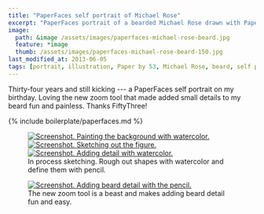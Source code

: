 ```yaml
---
title: "PaperFaces self portrait of Michael Rose"
excerpt: "PaperFaces portrait of a bearded Michael Rose drawn with Paper by 53 on an iPad."
image: 
  path: &image /assets/images/paperfaces-michael-rose-beard.jpg 
  feature: *image
  thumb: /assets/images/paperfaces-michael-rose-beard-150.jpg
last_modified_at: 2013-06-05
tags: [portrait, illustration, Paper by 53, Michael Rose, beard, self portrait]
---
```


Thirty-four years and still kicking --- a PaperFaces self portrait on my birthday. Loving the new zoom tool that made added small details to my beard fun and painless. Thanks FiftyThree!

{% include boilerplate/paperfaces.md %}

<figure class="third">
	<a href="{{ site.url }}/assets/images/michael-rose-beard-process-1-lg.jpg"><img src="{{ site.url }}/assets/images/michael-rose-beard-process-1-600.jpg" alt="Screenshot. Painting the background with watercolor."></a>
	<a href="{{ site.url }}/assets/images/michael-rose-beard-process-2-lg.jpg"><img src="{{ site.url }}/assets/images/michael-rose-beard-process-2-600.jpg" alt="Screenshot. Sketching out the figure."></a>
	<a href="{{ site.url }}/assets/images/michael-rose-beard-process-3-lg.jpg"><img src="{{ site.url }}/assets/images/michael-rose-beard-process-3-600.jpg" alt="Screenshot. Adding detail with watercolor."></a>
	<figcaption>In process sketching. Rough out shapes with watercolor and define them with pencil.</figcaption>
</figure>

<figure>
	<a href="{{ site.url }}/assets/images/michael-rose-beard-process-4-lg.jpg"><img src="{{ site.url }}/assets/images/michael-rose-beard-process-4-600.jpg" alt="Screenshot. Adding beard detail with the pencil."></a>
	<figcaption>The new zoom tool is a beast and makes adding beard detail fun and easy.</figcaption>
</figure>
